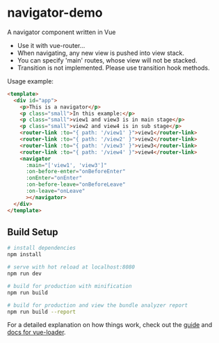 # navigator-demo

A navigator component written in Vue

- Use it with vue-router...
- When navigating, any new view is pushed into view stack.
- You can specify 'main' routes, whose view will not be stacked.
- Transition is not implemented. Please use transition hook methods.

Usage example:
```html
<template>
  <div id="app">
    <p>This is a navigator</p>
    <p class="small">In this example:</p>
    <p class="small">view1 and view3 is in main stage</p>
    <p class="small">view2 and view4 is in sub stage</p>
    <router-link :to="{ path: '/view1' }">view1</router-link>
    <router-link :to="{ path: '/view2' }">view2</router-link>
    <router-link :to="{ path: '/view3' }">view3</router-link>
    <router-link :to="{ path: '/view4' }">view4</router-link>
    <navigator
      :main="['view1', 'view3']"
      :on-before-enter="onBeforeEnter"
      :onEnter="onEnter"
      :on-before-leave="onBeforeLeave"
      :on-leave="onLeave"
      ></navigator>
  </div>
</template>

```

## Build Setup

``` bash
# install dependencies
npm install

# serve with hot reload at localhost:8080
npm run dev

# build for production with minification
npm run build

# build for production and view the bundle analyzer report
npm run build --report
```

For a detailed explanation on how things work, check out the [guide](http://vuejs-templates.github.io/webpack/) and [docs for vue-loader](http://vuejs.github.io/vue-loader).
